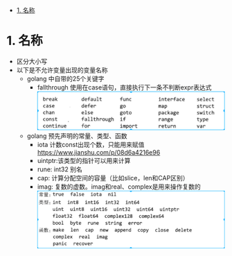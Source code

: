 <!-- TOC -->

- [1. 名称](#1-名称)

<!-- /TOC -->

# 1. 名称
* 区分大小写
* 以下是不允许变量出现的变量名称
    * golang 中自带的25个关键字
        * fallthrough 使用在case语句，直接执行下一条不判断expr表达式
    ![2019-11-05-09-35-01.png](./images/2019-11-05-09-35-01.png)
    * golang 预先声明的常量、类型、函数
        * iota 计数const出现个数，只能用来赋值 https://www.jianshu.com/p/08d6a4216e96
        * uintptr:该类型的指针可以用来计算
        * rune: int32 别名
        * cap: 计算分配空间的容量（比如slice，len和CAP区别）
        * imag: 复数的虚数。imag和real、complex是用来操作复数的
    ![2019-11-05-09-38-45.png](./images/2019-11-05-09-38-45.png)
    
    